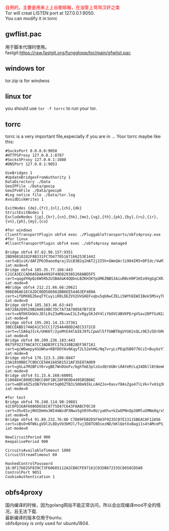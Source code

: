 <font color=red> 自用的，主要是用来上上谷歌邮箱，在油管上骂骂汉奸之类</font> <br>
Tor will creat LISTEN port at 127.0.0.1:9050.<br>
You can modify it in torrc<br>
## gwflist.pac
用于脚本代理时使用。<br>
fastgit:https://raw.fastgit.org/funggtopp/tor/main/gfwlist.pac<br>
## windows tor

tor.zip is for windwos

## linux tor
you should use <code>tor -f torrc</code> to run your tor.

## torrc
torrc is a very important file,especially if you are in ...
Your torrc maybe like this:

```
#SocksPort 0.0.0.0:9050
#HTTPSProxy 127.0.0.1:8787
#Socks5Proxy 127.0.0.1:1080
#DNSPort 127.0.0.1:9053

UseBridges 1
#UpdateBridgesFromAuthority 1
DataDirectory ./Data
GeoIPFile ./Data/geoip
GeoIPv6File ./Data/geoip6
#Log notice file ./Data/tor.log
AvoidDiskWrites 1

ExitNodes {de},{fr},{nl},{ch},{dk}
StrictExitNodes 1
ExcludeNodes {jp},{kr},{cn},{hk},{mo},{sg},{th},{pk},{by},{ru},{ir},{vn},{ph},{my},{cu}

#for windows
ClientTransportPlugin obfs4 exec ./PluggableTransports/obfs4proxy.exe
#for linux
#ClientTransportPlugin obfs4 exec ./obfs4proxy managed

Bridge obfs4 87.62.98.157:9351 2BD90810282F8B331FC7D47705167166253E1442 cert=B1xiK/dAFZPOJ0aeo0qrajIUiB3B2q1HAT2j2I5h+GWeQArJi904IM3+DPIdc/VwM1jlMg iat-mode=0
Bridge obfs4 185.35.77.166:443 C21CA3ECCAD6A5DAA4992F49D829385268ABD5F5 cert=qagdYHpQz6W5Rb2U3BAdaK4QQbnLBZKH3KYpGM6ZNBS3AiuRBcH9P1HIo9VgGgCXRJQaCA iat-mode=0
#Bridge obfs4 212.21.66.66:20621 986E06A61EC62DC0DD58E0A1BB6EE54463EF408A cert=ifbMX0EZ6eqTfCuyiiR0LDEZVX2UVGHEFvqbu5qb6wCZELi5WYhEEWIIBek5MSvyTQx3CA iat-mode=0
Bridge obfs4 185.163.46.63:443 60728A289529B2A0819BC7DC7A73A780567B73C8 cert=xNfHXSkbUcJDlLOsZ3wM6swwI1LIvRgySKJdY4liYbOVCdBVKPErgVSav2DPfGzN1ZpxJQ iat-mode=0
Bridge obfs4 195.201.14.15:37361 3BECEABD174AE41C5CCC17254A40DD24EC5372CD cert=vlSA6qJIck/UH66T/2yoMtE44lbIEJ9fLCpwUl5ffGWBT6gUYU62sQLz9EIv5DrbROm1Og iat-mode=0
Bridge obfs4 80.209.236.183:443 0875F92379ACA7CC3ADB3FC176338B28EF307161 cert=gcWOwepy4SUWha+KBYDOYAv6Kqyf2L52ehHG/Nq7vryLcPEqU5B0776CzI+BuyUzY7JqFg iat-mode=0
Bridge obfs4 176.123.5.206:8847 23A1030BDC7C8DCCE58A1685B1521AF35E87A0D9 cert=ghLa7M2BFsY6rvgBE7WnDUoFv/bghTmE3plzGsdQrUGNri0AYeM/Lq34Dbll8t8emH0EPQ iat-mode=0
Bridge obfs4 51.15.6.168:60001 E106884C809EC0BCC00F1BC28F0E0D4495B5B0AC cert=mDFa9ZSzOB7V9zFmt5q0OZTB3i50Dm9IkLcAHZJo+Oasvf8AsZgo47lLVk+7vH1q3Hrkfw iat-mode=0

#for test
Bridge obfs4 76.240.114.90:19881 42C0FD16AF6086D65EC0775D47C643F8ABCF0C10 cert=3hv01xjRHIDmHo3WI4mWzdFXNwx5gV0tRv0U/yaKhu+kZwOPNnOp38MluSMNe0q/x5hLRA iat-mode=0
Bridge obfs4 91.89.232.76:80 C7D89FEB2D5F9A3F9235C07E13115BEACAF12A56 cert=iBsO+NTWkLgVDl2L8DyVU3bMJl/Tuj3D8TG9DiezND/bKlQetXxBag11s4tAMcePSjybcA iat-mode=0

NewCircuitPeriod 900
KeepalivePeriod 900

CircuitsAvailableTimeout 1800
CircuitStreamTimeout 60

HashedControlPassword 16:0F176D25F839C73F60685112A2CB8CFE97161C035B672335C8658CD5A0
ControlPort 9051
CookieAuthentication 1

```

## obfs4proxy
国内编译的时候，因为golang网站不能正常访问，所以会出现编译mod不全的情况，且无法下载.<br>
最新编译的版本仅用于buntu.<br>
obfs4proxy is only used for ubuntu1804.
